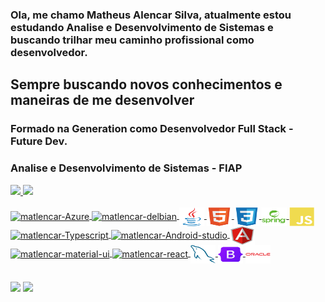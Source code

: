 ### Ola, me chamo Matheus Alencar Silva, atualmente estou estudando Analise e Desenvolvimento de Sistemas e buscando trilhar meu caminho profissional como desenvolvedor.

## Sempre buscando novos conhecimentos e maneiras de me desenvolver

### Formado na Generation como Desenvolvedor Full Stack - Future Dev.

### Analise e Desenvolvimento de Sistemas - FIAP



<div>
  <a href="https://github.com/matlencar">
  <img height="180em" src="https://github-readme-stats.vercel.app/api/?username=matlencar&count_private=true&show_icons=true"/>
  <img height="180em" src="https://github-readme-stats.vercel.app/api/top-langs/?username=matlencar&layout=compact&langs_count=8&hide=HCL"/></div>
<div style="display: inline_block"><br>
  
<div>
   <img align="center" alt="matlencar-Azure" height="30" width="40" src="https://cdn.jsdelivr.net/gh/devicons/devicon/icons/azure/azure-original-wordmark.svg" />
   <img align="center" alt="matlencar-delbian" height="30" width="40" src="https://cdn.jsdelivr.net/gh/devicons/devicon/icons/debian/debian-plain-wordmark.svg" />
   <img align="center" alt="matlencar-java" height="30" width="40" src="https://raw.githubusercontent.com/devicons/devicon/master/icons/java/java-original.svg">
   <img align="center" alt="matlencar-HTML" height="30" width="40" src="https://raw.githubusercontent.com/devicons/devicon/master/icons/html5/html5-original.svg">
   <img align="center" alt="matlencar-CSS" height="30" width="40" src="https://raw.githubusercontent.com/devicons/devicon/master/icons/css3/css3-original.svg">
   <img align="center" alt="matlencar-spring" height="30" width="40" src="https://raw.githubusercontent.com/devicons/devicon/master/icons/spring/spring-original-wordmark.svg">
   <img align="center" alt="matlencar-Js" height="30" width="40" src="https://raw.githubusercontent.com/devicons/devicon/master/icons/javascript/javascript-plain.svg">
   <img align="center" alt="matlencar-Typescript" height="30" width="40" src="https://cdn.jsdelivr.net/gh/devicons/devicon/icons/typescript/typescript-original.svg" />
   <img align="center" alt="matlencar-Android-studio" height="30" width="40" src="https://cdn.jsdelivr.net/gh/devicons/devicon/icons/androidstudio/androidstudio-original.svg" />
   <img align="center" alt="matlencar-Angular" height="30" width="40" src="https://raw.githubusercontent.com/devicons/devicon/master/icons/angularjs/angularjs-original.svg">
   <img align="center" alt="matlencar-material-ui" height="30" width="40" src="https://cdn.jsdelivr.net/gh/devicons/devicon/icons/materialui/materialui-original.svg" />
   <img align="center" alt="matlencar-react" height="30" width="40" src="https://cdn.jsdelivr.net/gh/devicons/devicon/icons/react/react-original-wordmark.svg" />
   <img align="center" alt="matlencar-mysql" height="30" width="40" src="https://raw.githubusercontent.com/devicons/devicon/master/icons/mysql/mysql-original.svg">
   <img align="center" alt="matlencar-Bootstrap" height="30" width="40" src="https://raw.githubusercontent.com/devicons/devicon/master/icons/bootstrap/bootstrap-original.svg">
   <img align="center" alt="matlencar-Oracle" height="30" width="40" src="https://raw.githubusercontent.com/devicons/devicon/master/icons/oracle/oracle-original.svg">
</div>
  
  ##

  <div> 
  <a href = "mailto:malencar292@gmail.com"><img src="https://img.shields.io/badge/-Gmail-%23333?style=for-the-badge&logo=gmail&logoColor=white" target="_blank"></a>
  <a href="https://www.linkedin.com/in/matheus-alencar-silva-26894a109/" target="_blank"><img src="https://img.shields.io/badge/-LinkedIn-%230077B5?style=for-the-badge&logo=linkedin&logoColor=white" target="_blank"></a>
